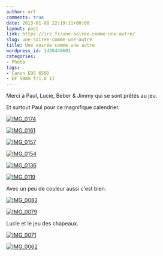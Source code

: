 ```yaml
---
author: art
comments: true
date: 2013-01-08 22:19:11+00:00
layout: post
link: https://irz.fr/une-soiree-comme-une-autre/
slug: une-soiree-comme-une-autre
title: Une soirée comme une autre
wordpress_id: 1438448601
categories:
- Photo
tags:
- Canon EOS 650D
- EF 50mm f/1.8 II
---
```


Merci à Paul, Lucie, Beber & Jimmy qui se sont prêtés au jeu.

Et surtout Paul pour ce magnifique calendrier.

[![IMG_0174](https://static.irz.fr/2013/01/IMG_0174-1024x682.jpg)](https://static.irz.fr/2013/01/IMG_0174.jpg)

[![IMG_0161](https://static.irz.fr/2013/01/IMG_0161-1024x682.jpg)](https://static.irz.fr/2013/01/IMG_0161.jpg)

[![IMG_0157](https://static.irz.fr/2013/01/IMG_0157-1024x682.jpg)](https://static.irz.fr/2013/01/IMG_0157.jpg)

[![IMG_0154](https://static.irz.fr/2013/01/IMG_0154-1024x682.jpg)](https://static.irz.fr/2013/01/IMG_0154.jpg)

[![IMG_0136](https://static.irz.fr/2013/01/IMG_0136-1024x682.jpg)](https://static.irz.fr/2013/01/IMG_0136.jpg)

[![IMG_0119](https://static.irz.fr/2013/01/IMG_0119-1024x682.jpg)](https://static.irz.fr/2013/01/IMG_0119.jpg)

Avec un peu de couleur aussi c'est bien.

[![IMG_0082](https://static.irz.fr/2013/01/IMG_0082-1024x682.jpg)](https://static.irz.fr/2013/01/IMG_0082.jpg)

[![IMG_0079](https://static.irz.fr/2013/01/IMG_0079-1024x682.jpg)](https://static.irz.fr/2013/01/IMG_0079.jpg)

Lucie et le jeu des chapeaux.

[![IMG_0071](https://static.irz.fr/2013/01/IMG_0071-1024x682.jpg)](https://static.irz.fr/2013/01/IMG_0071.jpg)

[![IMG_0062](https://static.irz.fr/2013/01/IMG_0062-1024x682.jpg)](https://static.irz.fr/2013/01/IMG_0062.jpg)

